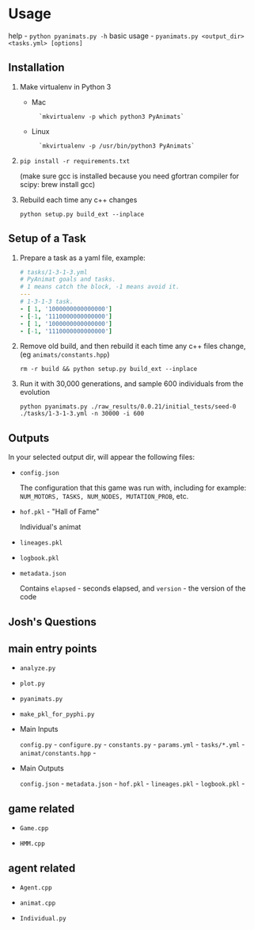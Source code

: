 Usage
==========

help - `python pyanimats.py -h`
basic usage - `pyanimats.py <output_dir> <tasks.yml> [options]`

Installation
--------------
1. Make virtualenv in Python 3
    * Mac

            `mkvirtualenv -p which python3 PyAnimats`

    * Linux

            `mkvirtualenv -p /usr/bin/python3 PyAnimats`

1. `pip install -r requirements.txt`

    (make sure gcc is installed because you need gfortran compiler for scipy: brew install gcc)

1. Rebuild each time any c++ changes

    `python setup.py build_ext --inplace`



Setup of a Task
-----------------

1. Prepare a task as a yaml file, example:
    ```yaml
    # tasks/1-3-1-3.yml
    # PyAnimat goals and tasks.
    # 1 means catch the block, -1 means avoid it.
    ---
    # 1-3-1-3 task.
    - [ 1, '1000000000000000']
    - [-1, '1110000000000000']
    - [ 1, '1000000000000000']
    - [-1, '1110000000000000']
    ```
    
1. Remove old build, and then rebuild it each time any c++ files change, (eg `animats/constants.hpp`)
    
    `rm -r build && python setup.py build_ext --inplace`

1. Run it with 30,000 generations, and sample 600 individuals from the evolution
   
    `python pyanimats.py ./raw_results/0.0.21/initial_tests/seed-0 ./tasks/1-3-1-3.yml -n 30000 -i 600`


Outputs
-------

In your selected output dir, will appear the following files:

* `config.json`

  The configuration that this game was run with, including for example: `NUM_MOTORS, TASKS, NUM_NODES, MUTATION_PROB`, etc.

* `hof.pkl` - "Hall of Fame"

    Individual's animat

* `lineages.pkl`


* `logbook.pkl`


* `metadata.json`

    Contains `elapsed` - seconds elapsed, and `version` - the version of the code


Josh's Questions
---------


main entry points
-------------------

* `analyze.py`
* `plot.py`
* `pyanimats.py`
* `make_pkl_for_pyphi.py`



* Main Inputs

  `config.py` - 
  `configure.py` - 
  `constants.py` - 
  `params.yml` - 
  `tasks/*.yml` - 
  `animat/constants.hpp` - 

* Main Outputs

  `config.json` - 
  `metadata.json` - 
  `hof.pkl` - 
  `lineages.pkl` - 
  `logbook.pkl` - 




game related
-------------

* `Game.cpp`

* `HMM.cpp`


agent related
--------------

* `Agent.cpp`

* `animat.cpp`

* `Individual.py`

   
